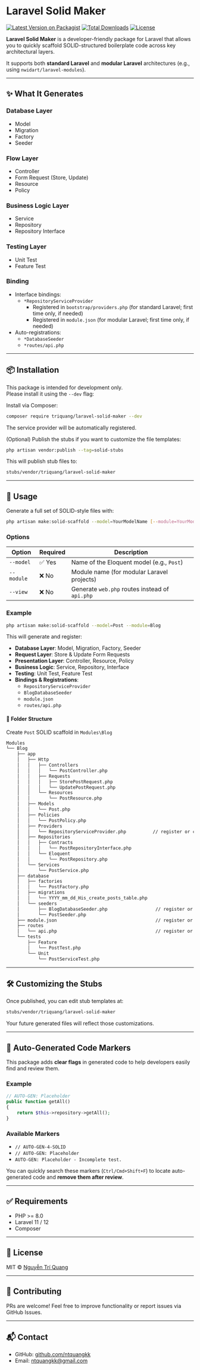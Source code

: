 # Laravel Solid Maker

[![Latest Version on Packagist](https://img.shields.io/packagist/v/triquang/laravel-solid-maker.svg?style=flat-square)](https://packagist.org/packages/triquang/laravel-solid-maker)
[![Total Downloads](https://img.shields.io/packagist/dt/triquang/laravel-solid-maker.svg?style=flat-square)](https://packagist.org/packages/triquang/laravel-solid-maker)
[![License](https://img.shields.io/packagist/l/triquang/laravel-solid-maker.svg?style=flat-square)](https://github.com/ntquangkk/laravel-solid-maker?tab=MIT-1-ov-file)

**Laravel Solid Maker** is a developer-friendly package for Laravel that allows you to quickly scaffold SOLID-structured boilerplate code across key architectural layers.

It supports both **standard Laravel** and **modular Laravel** architectures (e.g., using `nwidart/laravel-modules`).

---

## ✨ What It Generates

### Database Layer
- Model
- Migration
- Factory
- Seeder

### Flow Layer
- Controller
- Form Request (Store, Update)
- Resource
- Policy

### Business Logic Layer
- Service
- Repository
- Repository Interface

### Testing Layer
- Unit Test
- Feature Test

### Binding
- Interface bindings:
  - `*RepositoryServiceProvider`
    - Registered in `bootstrap/providers.php` (for standard Laravel; first time only, if needed)
    - Registered in `module.json` (for modular Laravel; first time only, if needed)
- Auto-registrations:
  - `*DatabaseSeeder`
  - `*routes/api.php`

---

## 📦 Installation

This package is intended for development only.  
Please install it using the `--dev` flag:

Install via Composer:

```bash
composer require triquang/laravel-solid-maker --dev
```

The service provider will be automatically registered.

(Optional) Publish the stubs if you want to customize the file templates:

```bash
php artisan vendor:publish --tag=solid-stubs
```

This will publish stub files to:

```bash
stubs/vendor/triquang/laravel-solid-maker
```

---

## 🚀 Usage

Generate a full set of SOLID-style files with:

```bash
php artisan make:solid-scaffold --model=YourModelName [--module=YourModuleName] [--view]
```

### Options

| Option     | Required | Description |
|------------|----------|-------------|
| `--model`  | ✅ Yes   | Name of the Eloquent model (e.g., `Post`) |
| `--module` | ❌ No    | Module name (for modular Laravel projects) |
| `--view`   | ❌ No    | Generate `web.php` routes instead of `api.php` |

### Example

```bash
php artisan make:solid-scaffold --model=Post --module=Blog
```

This will generate and register:

- **Database Layer**: Model, Migration, Factory, Seeder  
- **Request Layer**: Store & Update Form Requests  
- **Presentation Layer**: Controller, Resource, Policy  
- **Business Logic**: Service, Repository, Interface  
- **Testing**: Unit Test, Feature Test  
- **Bindings & Registrations**: 
  - `RepositoryServiceProvider`
  - `BlogDatabaseSeeder`
  - `module.json`
  - `routes/api.php`

#### 📁 Folder Structure

Create `Post` SOLID scaffold in `Modules\Blog`

```bash
Modules
└── Blog
    ├── app
    │   ├── Http
    │   │   ├── Controllers
    │   │   │   └── PostController.php
    │   │   ├── Requests
    │   │   │   ├── StorePostRequest.php
    │   │   │   └── UpdatePostRequest.php
    │   │   └── Resources
    │   │       └── PostResource.php
    │   ├── Models
    │   │   └── Post.php
    │   ├── Policies
    │   │   └── PostPolicy.php
    │   ├── Providers
    │   │   └── RepositoryServiceProvider.php          // register or create
    │   ├── Repositories
    │   │   ├── Contracts
    │   │   │   └── PostRepositoryInterface.php
    │   │   └── Eloquent
    │   │       └── PostRepository.php
    │   └── Services
    │       └── PostService.php
    ├── database
    │   ├── factories
    │   │   └── PostFactory.php
    │   ├── migrations
    │   │   └── YYYY_mm_dd_His_create_posts_table.php
    │   └── seeders
    │       ├── BlogDatabaseSeeder.php                  // register or create
    │       └── PostSeeder.php
    ├── module.json                                     // register or create
    ├── routes
    │   └── api.php                                     // register or create
    └── tests
        ├── Feature
        │   └── PostTest.php
        └── Unit
            └── PostServiceTest.php
```

---

## 🛠 Customizing the Stubs

Once published, you can edit stub templates at:

```bash
stubs/vendor/triquang/laravel-solid-maker
```

Your future generated files will reflect those customizations.

---

## 🧭 Auto-Generated Code Markers

This package adds **clear flags** in generated code to help developers easily find and review them.

### Example

```php
// AUTO-GEN: Placeholder
public function getAll()
{
    return $this->repository->getAll();
}
```

### Available Markers

- `// AUTO-GEN-4-SOLID`
- `// AUTO-GEN: Placeholder`
- `AUTO-GEN: Placeholder - Incomplete test.`

You can quickly search these markers (`Ctrl/Cmd+Shift+F`) to locate auto-generated code and **remove them after review**.

---

## ✅ Requirements

- PHP >= 8.0
- Laravel 11 / 12
- Composer

---

## 📄 License

MIT © [Nguyễn Trí Quang](mailto:ntquangkk@gmail.com)

---

## 🙌 Contributing

PRs are welcome! Feel free to improve functionality or report issues via GitHub Issues.

---

## 📬 Contact

- GitHub: [github.com/ntquangkk](https://github.com/ntquangkk)
- Email: [ntquangkk@gmail.com](mailto:ntquangkk@gmail.com)
